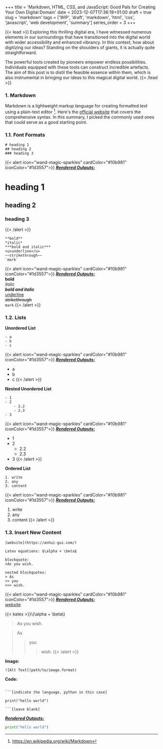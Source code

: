 +++
title = 'Markdown, HTML, CSS, and JavaScript: Good Pals for Creating Your Own Digital Domain'
date = 2023-12-07T17:36:18+01:00
draft = true
slug = 'markdown'
tags = ['WIP', 'draft', 'markdown', 'html', 'css', 'javascript', 'web development', 'summary']
series_order = 3
+++


{{< lead >}}
Exploring this thrilling digital era, I have witnessed numerous elements in our surroundings that have transitioned into the digital world with wider accessibility and enhanced vibrancy. In this context, how about digitizing our ideas? Standing on the shoulders of giants, it is actually quite straightforward.

The powerful tools created by pioneers empower endless possibilities. Individuals equipped with these tools can construct incredible artefacts. The aim of this post is to distil the feasible essence within them, which is also instrumental in bringing our ideas to this magical digital world.
{{< /lead >}}

### 1. Markdown
Markdown is a lightweight markup language for creating formatted text using a plain-text editor [^1]. Here's the [official website](https://daringfireball.net/projects/markdown/syntax) that covers the comprehensive syntax. In this summary, I picked the commonly used ones that could serve as a good starting point.

### 1.1. Font Formats

``` 
# heading 1
## heading 2
### heading 3
```
{{< alert icon="wand-magic-sparkles" cardColor="#10b981" iconColor="#1d3557">}}
<u>***Rendered Outputs:***</u><br>
# heading 1
## heading 2
### heading 3
{{< /alert >}}
```
**bold**
*italic*
***bold and italic***
<u>underline</u>
~~strikethrough~~
`mark`
```
{{< alert icon="wand-magic-sparkles" cardColor="#10b981" iconColor="#1d3557">}}
<u>***Rendered Outputs:***</u><br>
**bold**<br>
*italic*<br>
***bold and italic***<br>
<u>underline</u><br>
~~strikethrough~~<br>
`mark`
{{< /alert >}}

### 1.2. Lists

**Unordered List**
```
- a
- b
- c
```
{{< alert icon="wand-magic-sparkles" cardColor="#10b981" iconColor="#1d3557">}}
<u>***Rendered Outputs:***</u><br>
- a
- b
- c
{{< /alert >}}

**Nested Unordered List**

```
- 1
- 2
 	- 2.2
 	- 2.3
- 3
```
{{< alert icon="wand-magic-sparkles" cardColor="#10b981" iconColor="#1d3557">}}
<u>***Rendered Outputs:***</u><br>
- 1
- 2
  - 2.2
  - 2.3
- 3
{{< /alert >}}


**Ordered List**

```
1. write
2. any
3. content
```
{{< alert icon="wand-magic-sparkles" cardColor="#10b981" iconColor="#1d3557">}}
<u>***Rendered Outputs:***</u><br>
1. write
2. any
3. content
{{< /alert >}}

### 1.3. Insert New Content <br>
```
[website](https://anhui-gui.com/)

Latex equations: $\alpha + \beta$

blockquote:
>As you wish.

nested blockquotes:
> As
>> you
>>> wish.
```
{{< alert icon="wand-magic-sparkles" cardColor="#10b981" iconColor="#1d3557">}}
<u>***Rendered Outputs:***</u><br>
[website](https://anhui-gui.com/)

{{< katex >}}\\(\alpha + \beta\\)

>As you wish.

> As
>> you
>>> wish.
{{< /alert >}}

**Image:**<br>
```
![Alt Text](path/to/image.format)

```

**Code:**
```

```[indicate the language, python in this case]

print("hello world")

```[leave blank]

```
<u>***Rendered Outputs:***</u><br>
```python
print("hello world")
```


[^1]: <https://en.wikipedia.org/wiki/Markdown>
